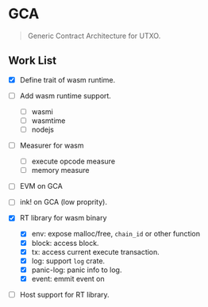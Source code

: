 # GCA

> Generic Contract Architecture for UTXO.

## Work List

- [X] Define trait of wasm runtime.
- [ ] Add wasm runtime support.
    - [ ] wasmi
    - [ ] wasmtime
    - [ ] nodejs
- [ ] Measurer for wasm
    - [ ] execute opcode measure
    - [ ] memory measure
- [ ] EVM on GCA
- [ ] ink! on GCA (low proprity).
- [X] RT library for wasm binary
    - [X] env: expose malloc/free, `chain_id` or other function
    - [X] block: access block.
    - [X] tx: access current execute transaction.
    - [X] log: support `log` crate.
    - [X] panic-log: panic info to log.
    - [X] event: emmit event on 
- [ ] Host support for RT library.

